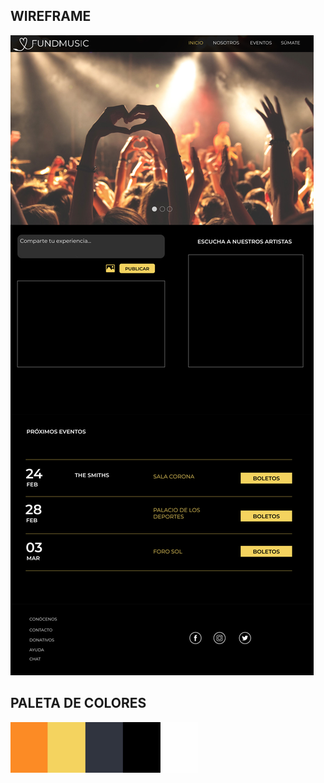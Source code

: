 ## WIREFRAME
![wireframe](assets/img/fundmusic.jpg)

## PALETA DE COLORES
![Paleta de colores](assets/img/paleta.jpg)